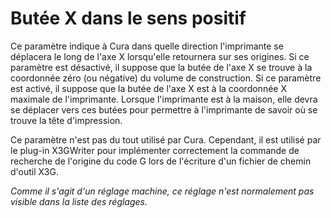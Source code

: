 Butée X dans le sens positif
====
Ce paramètre indique à Cura dans quelle direction l'imprimante se déplacera le long de l'axe X lorsqu'elle retournera sur ses origines. Si ce paramètre est désactivé, il suppose que la butée de l'axe X se trouve à la coordonnée zéro (ou négative) du volume de construction. Si ce paramètre est activé, il suppose que la butée de l'axe X est à la coordonnée X maximale de l'imprimante. Lorsque l'imprimante est à la maison, elle devra se déplacer vers ces butées pour permettre à l'imprimante de savoir où se trouve la tête d'impression.

Ce paramètre n'est pas du tout utilisé par Cura. Cependant, il est utilisé par le plug-in X3GWriter pour implémenter correctement la commande de recherche de l'origine du code G lors de l'écriture d'un fichier de chemin d'outil X3G.

*Comme il s'agit d'un réglage machine, ce réglage n'est normalement pas visible dans la liste des réglages.*
